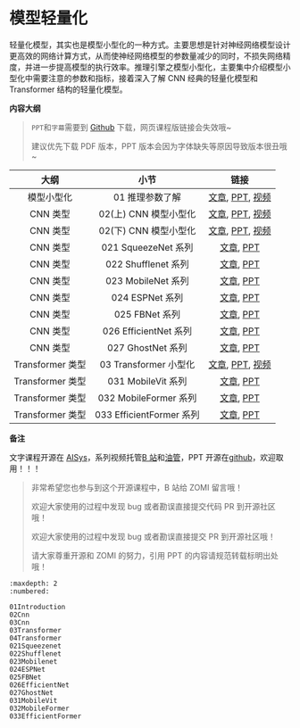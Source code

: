 <!--Copyright © ZOMI 适用于[License](https://github.com/chenzomi12/AISystem)版权许可-->

# 模型轻量化

轻量化模型，其实也是模型小型化的一种方式。主要思想是针对神经网络模型设计更高效的网络计算方式，从而使神经网络模型的参数量减少的同时，不损失网络精度，并进一步提高模型的执行效率。推理引擎之模型小型化，主要集中介绍模型小型化中需要注意的参数和指标，接着深入了解 CNN 经典的轻量化模型和 Transformer 结构的轻量化模型。

**内容大纲**

> `PPT`和`字幕`需要到 [Github](https://github.com/chenzomi12/AISystem) 下载，网页课程版链接会失效哦~
>
> 建议优先下载 PDF 版本，PPT 版本会因为字体缺失等原因导致版本很丑哦~

| 大纲 | 小节 | 链接 |
|:--:|:--:|:--:|
| 模型小型化 | 01 推理参数了解 | [文章](./01Introduction.md), [PPT](./01Introduction.pdf), [视频](https://www.bilibili.com/video/BV1KW4y1G75J/) |
| CNN 类型 | 02(上) CNN 模型小型化 | [文章](./02CNN.md), [PPT](./02Cnn.pdf), [视频](https://www.bilibili.com/video/BV1Y84y1b7xj/) |
| CNN 类型 | 02(下) CNN 模型小型化 | [文章](./02CNN.md), [PPT](./02Cnn.pdf), [视频](https://www.bilibili.com/video/BV1DK411k7qt/) |
| CNN 类型 | 021 SqueezeNet 系列 | [文章](./021Squeezenet.md), [PPT](./02Cnn.pdf) |
| CNN 类型 | 022 Shufflenet 系列 | [文章](./022Shufflenet.md), [PPT](./02Cnn.pdf) |
| CNN 类型 | 023 MobileNet 系列 | [文章](./023Mobilenet.md), [PPT](./02Cnn.pdf) |
| CNN 类型 | 024 ESPNet 系列 | [文章](./024ESPNet.md), [PPT](./02Cnn.pdf) |
| CNN 类型 | 025 FBNet 系列 | [文章](./025FBNet.md), [PPT](./02Cnn.pdf) |
| CNN 类型 | 026 EfficientNet 系列 | [文章](./026EfficientNet.md), [PPT](./02Cnn.pdf) |
| CNN 类型 | 027 GhostNet 系列 | [文章](./027GhostNet.md), [PPT](./02Cnn.pdf) |
| Transformer 类型 | 03 Transformer 小型化 | [文章](./03Transformer.md), [PPT](./03Transform.pdf), [视频](https://www.bilibili.com/video/BV19d4y1V7ou/) |
| Transformer 类型 | 031 MobileVit 系列 | [文章](./031MobileVit.md), [PPT](./03Transform.pdf) |
| Transformer 类型 | 032 MobileFormer 系列 | [文章](./032MobileFormer.md), [PPT](./03Transform.pdf) |
| Transformer 类型 | 033 EfficientFormer 系列 | [文章](./033EfficientFormer.md), [PPT](./03Transform.pdf) |

**备注**

文字课程开源在 [AISys](https://chenzomi12.github.io/)，系列视频托管[B 站](https://space.bilibili.com/517221395)和[油管](https://www.youtube.com/@ZOMI666/videos)，PPT 开源在[github](https://github.com/chenzomi12/AISystem)，欢迎取用！！！

> 非常希望您也参与到这个开源课程中，B 站给 ZOMI 留言哦！
> 
> 欢迎大家使用的过程中发现 bug 或者勘误直接提交代码 PR 到开源社区哦！
>
> 欢迎大家使用的过程中发现 bug 或者勘误直接提交 PR 到开源社区哦！
>
> 请大家尊重开源和 ZOMI 的努力，引用 PPT 的内容请规范转载标明出处哦！

    
```toc
:maxdepth: 2
:numbered:

01Introduction
02Cnn
03Cnn
03Transformer
04Transformer
021Squeezenet
022Shufflenet
023Mobilenet
024ESPNet
025FBNet
026EfficientNet
027GhostNet
031MobileVit
032MobileFormer
033EfficientFormer
```
        